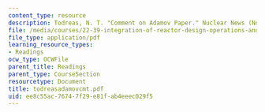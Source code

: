 ```yaml
---
content_type: resource
description: Todreas, N. T. "Comment on Adamov Paper." Nuclear News (November 2000).
file: /media/courses/22-39-integration-of-reactor-design-operations-and-safety-fall-2006/ee8c55ac76747f29e81fab4eeec029f5_todreasadamovcmt.pdf
file_type: application/pdf
learning_resource_types:
- Readings
ocw_type: OCWFile
parent_title: Readings
parent_type: CourseSection
resourcetype: Document
title: todreasadamovcmt.pdf
uid: ee8c55ac-7674-7f29-e81f-ab4eeec029f5
---
```

